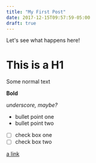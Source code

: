 ```yaml
---
title: "My First Post"
date: 2017-12-15T09:57:59-05:00
draft: true
---
```

Let's see what happens here!

# This is a H1

Some normal text

**Bold**

*underscore, maybe?*

- bullet point one
- bullet point two

- [ ] check box one
- [ ] check box two

[a link](gitlab.com)

